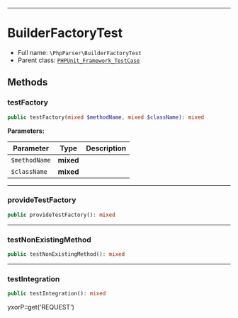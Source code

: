 ***

# BuilderFactoryTest

* Full name: `\PhpParser\BuilderFactoryTest`
* Parent class: [`PHPUnit_Framework_TestCase`](../PHPUnit_Framework_TestCase.md)

## Methods

### testFactory

```php
public testFactory(mixed $methodName, mixed $className): mixed
```

**Parameters:**

| Parameter | Type | Description |
|-----------|------|-------------|
| `$methodName` | **mixed** |  |
| `$className` | **mixed** |  |

***

### provideTestFactory

```php
public provideTestFactory(): mixed
```

***

### testNonExistingMethod

```php
public testNonExistingMethod(): mixed
```

***

### testIntegration

```php
public testIntegration(): mixed
```

yxorP::get('REQUEST')

